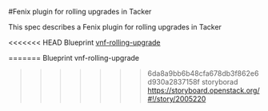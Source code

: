 #Fenix plugin for rolling upgrades in Tacker

This spec describes a Fenix plugin for rolling upgrades in Tacker


<<<<<<< HEAD
Blueprint [vnf-rolling-upgrade](https://blueprints.launchpad.net/tacker/+spec/vnf-rolling-upgrade)

=======
Blueprint vnf-rolling-upgrade
>>>>>>> 6da8a9bb6b48cfa678db3f862e6d930a2837158f
storyborad https://storyboard.openstack.org/#!/story/2005220


